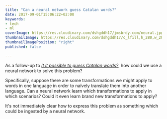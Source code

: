 ```yaml
---
title: "Can a neural network guess Catalan words?"
date: 2017-09-01T15:06:22+02:00
keywords:
- tech
- ml
coverImage: https://res.cloudinary.com/dshgddh17/jmsbrdy.com/neural.jpg
thumbnailImage: https://res.cloudinary.com/dshgddh17/c_lfill,h_280,w_280/jmsbrdy.com/neural-thumb.jpeg
thumbnailImagePosition: "right"
published: false

---
```


As a follow-up to [_It it possible to guess Catalan words?_](../../08/it-it-possible-to-guess-catalan-words/), how could we use a neural network to solve this problem?

Specifically, suppose there are some transformations we might apply to words in one language in order to naïvely translate them into another language. Can a neural network learn which transformations to apply in which scenarios? Could it even learn brand new transformations to apply?

<!--more-->

It's not immediately clear how to express this problem as something which could be ingested by a neural network.
